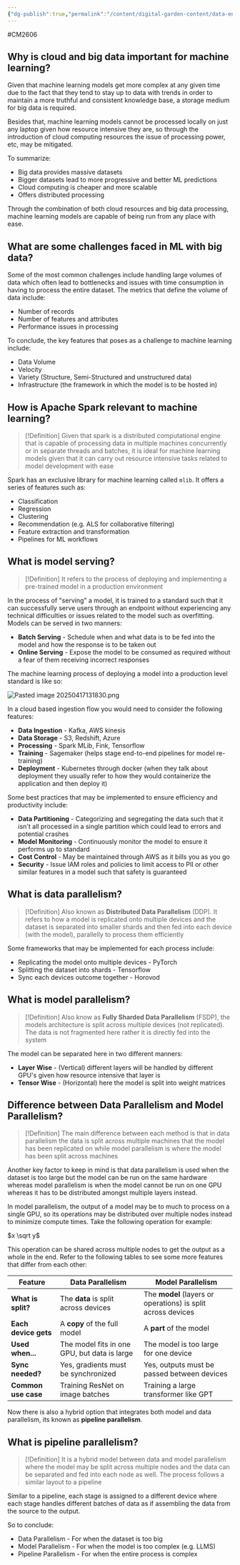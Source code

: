 ```yaml
---
{"dg-publish":true,"permalink":"/content/digital-garden-content/data-engineering-content/exam-prep-final-sem/data-engineering-content/cm-2606-lecture-9-notes/","updated":"2025-04-17T14:03:01.040+05:30"}
---
```


#CM2606

## Why is cloud and big data important for machine learning?

Given that machine learning models get more complex at any given time due to the fact that they tend to stay up to data with trends in order to maintain a more truthful and consistent knowledge base, a storage medium for big data is required. 

Besides that, machine learning models cannot be processed locally on just any laptop given how resource intensive they are, so through the introduction of cloud computing resources the issue of processing power, etc, may be mitigated.

To summarize:

- Big data provides massive datasets
- Bigger datasets lead to more progressive and better ML predictions
- Cloud computing is cheaper and more scalable
- Offers distributed processing 

Through the combination of both cloud resources and big data processing, machine learning models are capable of being run from any place with ease.

## What are some challenges faced in ML with big data?

Some of the most common challenges include handling large volumes of data which often lead to bottlenecks and issues with time consumption in having to process the entire dataset. The metrics that define the volume of data include:

- Number of records
- Number of features and attributes
- Performance issues in processing

To conclude, the key features that poses as a challenge to machine learning include:

- Data Volume
- Velocity
- Variety (Structure, Semi-Structured and unstructured data)
- Infrastructure (the framework in which the model is to be hosted in)

## How is Apache Spark relevant to machine learning?

>[!Definition]
>Given that spark is a distributed computational engine that is capable of processing data in multiple machines concurrently or in separate threads and batches, it is ideal for machine learning models given that it can carry out resource intensive tasks related to model development with ease

Spark has an exclusive library for machine learning called `mlib`. It offers a series of features such as:

- Classification
- Regression 
- Clustering
- Recommendation (e.g. ALS for collaborative filtering)
- Feature extraction and transformation
- Pipelines for ML workflows

## What is model serving?

>[!Definition]
>It refers to the process of deploying and implementing a pre-trained model in a production environment

In the process of "serving" a model, it is trained to a standard such that it can successfully serve users through an endpoint without experiencing any technical difficulties or issues related to the model such as overfitting. Models can be served in two manners:

- **Batch Serving** - Schedule when and what data is to be fed into the model and how the response is to be taken out
- **Online Serving** - Expose the model to be consumed as required without a fear of them receiving incorrect responses

The machine learning process of deploying a model into a production level standard is like so:

![Pasted image 20250417131830.png](/img/user/pngs/Pasted%20image%2020250417131830.png)

In a cloud based ingestion flow you would need to consider the following features:

- **Data Ingestion** - Kafka, AWS kinesis
- **Data Storage** - S3, Redshift, Azure 
- **Processing** - Spark MLib, Fink, Tensorflow
- **Training** - Sagemaker (helps stage end-to-end pipelines for model re-training)
- **Deployment** - Kubernetes through docker (when they talk about deployment they usually refer to how they would containerize the application and then deploy it)

Some best practices that may be implemented to ensure efficiency and productivity include:

- **Data Partitioning** - Categorizing and segregating the data such that it isn't all processed in a single partition which could lead to errors and potential crashes
- **Model Monitoring** - Continuously monitor the model to ensure it performs up to standard
- **Cost Control** - May be maintained through AWS as it bills you as you go
- **Security** - Issue IAM roles and policies to limit access to PII or other similar features in a model such that safety is guaranteed

## What is data parallelism?

>[!Definition]
>Also known as **Distributed Data Parallelism** (DDP). It refers to how a model is replicated onto multiple devices and the dataset is separated into smaller shards and then fed into each device (with the model), parallelly to process them efficiently 

Some frameworks that may be implemented for each process include:

- Replicating the model onto multiple devices - PyTorch
- Splitting the dataset into shards - Tensorflow
- Sync each devices outcome together - Horovod

## What is model parallelism?

>[!Definition]
>Also know as **Fully Sharded Data Parallelism** (FSDP), the models architecture is split across multiple devices (not replicated). The data is not fragmented here rather it is directly fed into the system
>

The model can be separated here in two different manners:

- **Layer Wise** - (Vertical) different layers will be handled by different GPU's given how resource intensive that layer is
- **Tensor Wise** - (Horizontal) here the model is split into weight matrices

## Difference between Data Parallelism and Model Parallelism?

>[!Definition]
>The main difference between each method is that in data parallelism the data is split across multiple machines that the model has been replicated on while model parallelism is where the model has been split across machines

Another key factor to keep in mind is that data parallelism is used when the dataset is too large but the model can be run on the same hardware whereas model parallelism is when the model cannot be run on one GPU whereas it has to be distributed amongst multiple layers instead.

In model parallelism, the output of a model may be to much to process on a single GPU, so its operations may be distributed over multiple nodes instead to minimize compute times. Take the following operation for example:

$x \sqrt y$

This operation can be shared across multiple nodes to get the output as a whole in the end. Refer to the following tables to see some more features that differ from each other:

| Feature              | Data Parallelism                             | Model Parallelism                                            |
| -------------------- | -------------------------------------------- | ------------------------------------------------------------ |
| **What is split?**   | The **data** is split across devices         | The **model** (layers or operations) is split across devices |
| **Each device gets** | A **copy** of the full model                 | A **part** of the model                                      |
| **Used when...**     | The model fits in one GPU, but data is large | The model is too large for one device                        |
| **Sync needed?**     | Yes, gradients must be synchronized          | Yes, outputs must be passed between devices                  |
| **Common use case**  | Training ResNet on image batches             | Training a large transformer like GPT                        |

Now there is also a hybrid option that integrates both model and data parallelism, its known as **pipeline parallelism**. 

## What is pipeline parallelism?

>[!Definition]
>It is a hybrid model between data and model parallelism where the model may be split across multiple nodes and the data can be separated and fed into each node as well. The process follows a similar layout to a pipeline
>

Similar to a pipeline, each stage is assigned to a different device where each stage handles different batches of data as if assembling the data from the source to the output.

So to conclude:

- Data Parallelism - For when the dataset is too big
- Model Parallelism - For when the model is too complex (e.g. LLMS)
- Pipeline Parallelism - For when the entire process is complex
